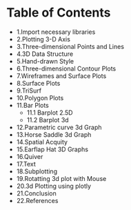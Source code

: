 # Table of Contents
- 1.Import necessary libraries
- 2.Plotting 3-D Axis
- 3.Three-dimensional Points and Lines
- 4.3D Data Structure
- 5.Hand-drawn Style
- 6.Three-dimensional Contour Plots
- 7.Wireframes and Surface Plots
- 8.Surface Plots
- 9.TriSurf
- 10.Polygon Plots
- 11.Bar Plots
   - 11.1 Barplot 2.5D
   - 11.2 Barplot 3d
- 12.Parametric curve 3d Graph
- 13.Horse Saddle 3d Graph
- 14.Spatial Acquity
- 15.Earflap Hat 3D Graphs
- 16.Quiver
- 17.Text
- 18.Subplotting
- 19.Rotatting 3d plot with Mouse
- 20.3d Plotting using plotly
- 21.Conclusion
- 22.References
